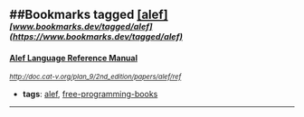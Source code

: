 ##Bookmarks tagged [[alef]](https://www.bookmarks.dev?q=[alef])
_<sup><sup>[www.bookmarks.dev/tagged/alef](https://www.bookmarks.dev/tagged/alef)</sup></sup>_
---
#### [Alef Language Reference Manual](http://doc.cat-v.org/plan_9/2nd_edition/papers/alef/ref)
_<sup>http://doc.cat-v.org/plan_9/2nd_edition/papers/alef/ref</sup>_

* **tags**: [alef](../tagged/alef.md), [free-programming-books](../tagged/free-programming-books.md)
---
